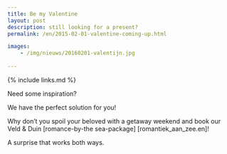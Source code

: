 ```yaml
---
title: Be my Valentine
layout: post
description: still looking for a present?
permalink: /en/2015-02-01-valentine-coming-up.html

images: 
    - /img/nieuws/20160201-valentijn.jpg 
    
---
```


{% include links.md %}

Need some inspiration?

We have the perfect solution for you!

Why don’t you spoil your beloved with a getaway weekend and book our Veld & Duin [romance-by-the sea-package] [romantiek_aan_zee.en]!

A surprise that works both ways.



